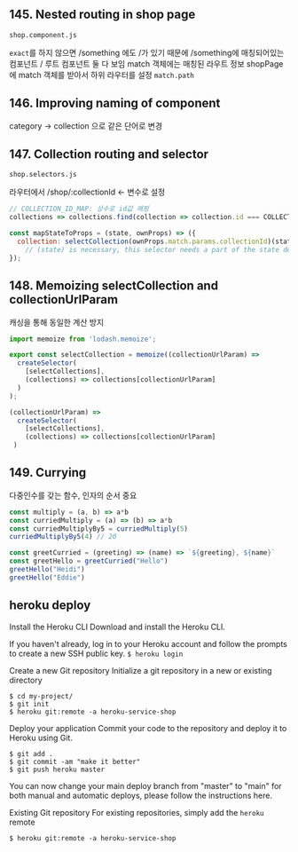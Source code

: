 ## 145. Nested routing in shop page
`shop.component.js`

`exact`를 하지 않으면 /something 에도 /가 있기 때문에 /something에 매칭되어있는 컴포넌트 / 루트 컴포넌트 둘 다 보임 
match 객체에는 매칭된 라우트 정보 
shopPage에 match 객체를 받아서 하위 라우터를 설정 `match.path`
## 146. Improving naming of component
category -> collection 으로 같은 단어로 변경

## 147. Collection routing and selector
`shop.selectors.js`

라우터에서 /shop/:collectionId <- 변수로 설정 

```javascript
// COLLECTION_ID_MAP: 상수로 id값 매핑 
collections => collections.find(collection => collection.id === COLLECTION_ID_MAP[collectionUrlParam])

const mapStateToProps = (state, ownProps) => ({
  collection: selectCollection(ownProps.match.params.collectionId)(state)
	// (state) is necessary, this selector needs a part of the state depending on the URL parameter
});
```
## 148. Memoizing selectCollection and collectionUrlParam
캐싱을 통해 동일한 계산 방지 

```javascript
import memoize from 'lodash.memoize';

export const selectCollection = memoize((collectionUrlParam) =>
  createSelector(
    [selectCollections],
    (collections) => collections[collectionUrlParam]
  )
);

(collectionUrlParam) =>
  createSelector(
    [selectCollections],
    (collections) => collections[collectionUrlParam]
 )
```

## 149. Currying
다중인수를 갖는 함수, 인자의 순서 중요 
```javascript
const multiply = (a, b) => a*b
const curriedMultiply = (a) => (b) => a*b
const curriedMultiplyBy5 = curriedMultiply(5)
curriedMultiplyBy5(4) // 20

const greetCurried = (greeting) => (name) => `${greeting}, ${name}`
const greetHello = greetCurried("Hello")
greetHello("Heidi")
greetHello("Eddie")
```

## heroku deploy
Install the Heroku CLI
Download and install the Heroku CLI.

If you haven't already, log in to your Heroku account and follow the prompts to create a new SSH public key.
```$ heroku login```

Create a new Git repository
Initialize a git repository in a new or existing directory
```
$ cd my-project/
$ git init
$ heroku git:remote -a heroku-service-shop
```

Deploy your application
Commit your code to the repository and deploy it to Heroku using Git.
```
$ git add .
$ git commit -am "make it better"
$ git push heroku master
```

You can now change your main deploy branch from "master" to "main" for both manual and automatic deploys, please follow the instructions here.

Existing Git repository
For existing repositories, simply add the `heroku` remote
```
$ heroku git:remote -a heroku-service-shop
```